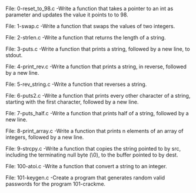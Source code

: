 File: 0-reset_to_98.c -Write a function that takes a pointer to an int as parameter and updates the value it points to to 98.


File: 1-swap.c -Write a function that swaps the values of two integers.


File: 2-strlen.c -Write a function that returns the length of a string.


File: 3-puts.c -Write a function that prints a string, followed by a new line, to stdout.


File: 4-print_rev.c -Write a function that prints a string, in reverse, followed by a new line.


File: 5-rev_string.c -Write a function that reverses a string.


File: 6-puts2.c -Write a function that prints every other character of a string, starting with the first character, followed by a new line.


File: 7-puts_half.c -Write a function that prints half of a string, followed by a new line.


File: 8-print_array.c -Write a function that prints n elements of an array of integers, followed by a new line.


File: 9-strcpy.c -Write a function that copies the string pointed to by src, including the terminating null byte (\0), to the buffer pointed to by dest.


File: 100-atoi.c -Write a function that convert a string to an integer.


File: 101-keygen.c -Create a program that generates random valid passwords for the program 101-crackme.

